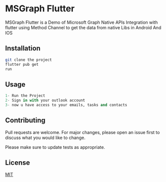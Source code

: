 # MSGraph Flutter

MSGraph Flutter is a Demo of Microsoft Graph Native APIs Integration with flutter using Method Channel to get the data from native Libs in Android And IOS

## Installation

```bash
git clone the project
flutter pub get
run
```

## Usage

```python
1- Run the Project
2- Sign in with your outlook account
3- now u have access to your emails, tasks and contacts
```

## Contributing
Pull requests are welcome. For major changes, please open an issue first to discuss what you would like to change.

Please make sure to update tests as appropriate.

## License
[MIT](https://choosealicense.com/licenses/mit/)
